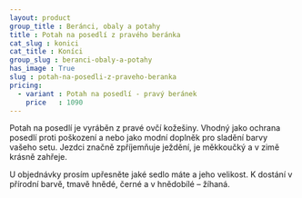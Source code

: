 ```yaml
---
layout: product
group_title : Beránci, obaly a potahy
title : Potah na posedlí z pravého beránka
cat_slug : konici
cat_title : Koníci
group_slug : beranci-obaly-a-potahy
has_image : True
slug : potah-na-posedli-z-praveho-beranka
pricing:
  - variant : Potah na posedlí - pravý beránek
    price   : 1090
---
```


Potah na posedlí je vyráběn z pravé ovčí kožešiny.
Vhodný jako ochrana posedlí proti poškození a nebo jako modní doplněk pro sladění barvy vašeho setu.
Jezdci značně zpříjemňuje ježdění, je měkkoučký a v zimě krásně zahřeje.

U objednávky prosím upřesněte jaké sedlo máte a jeho velikost.
K dostání v přírodní barvě, tmavě hnědé, černé a v hnědobílé – žíhaná.

